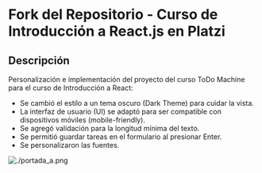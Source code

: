 # Fork del Repositorio - Curso de Introducción a React.js en Platzi

## Descripción

Personalización e implementación del proyecto del curso ToDo Machine para el curso de Introducción a React:

- Se cambió el estilo a un tema oscuro (Dark Theme) para cuidar la vista.
- La interfaz de usuario (UI) se adaptó para ser compatible con dispositivos móviles (mobile-friendly).
- Se agregó validación para la longitud mínima del texto.
- Se permitió guardar tareas en el formulario al presionar Enter.
- Se personalizaron las fuentes.

![./portada_a.png](Portada)